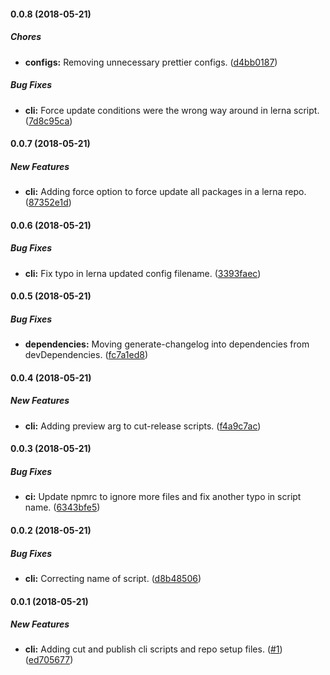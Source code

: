 #### 0.0.8 (2018-05-21)

##### Chores

* **configs:**  Removing unnecessary prettier configs. ([d4bb0187](https://github.com/dylanaubrey/component-library/commit/d4bb0187100555a08a02fe05b39efc740c8cb524))

##### Bug Fixes

* **cli:**  Force update conditions were the wrong way around in lerna script. ([7d8c95ca](https://github.com/dylanaubrey/component-library/commit/7d8c95ca1f9610b8351881caf1c78a29786f760d))

#### 0.0.7 (2018-05-21)

##### New Features

* **cli:**  Adding force option to force update all packages in a lerna repo. ([87352e1d](https://github.com/dylanaubrey/component-library/commit/87352e1dd35367479c4873366474c5f97a26295f))

#### 0.0.6 (2018-05-21)

##### Bug Fixes

* **cli:**  Fix typo in lerna updated config filename. ([3393faec](https://github.com/dylanaubrey/component-library/commit/3393faecb83d1c8b16fa49668a1bde97cbb45df0))

#### 0.0.5 (2018-05-21)

##### Bug Fixes

* **dependencies:**  Moving generate-changelog into dependencies from devDependencies. ([fc7a1ed8](https://github.com/dylanaubrey/component-library/commit/fc7a1ed8842f1e6892fba15caf5c4a98927bc71a))

#### 0.0.4 (2018-05-21)

##### New Features

* **cli:**  Adding preview arg to cut-release scripts. ([f4a9c7ac](https://github.com/dylanaubrey/component-library/commit/f4a9c7acfbc528b294dd5871c4667dd866b9fcb0))

#### 0.0.3 (2018-05-21)

##### Bug Fixes

* **ci:**  Update npmrc to ignore more files and fix another typo in script name. ([6343bfe5](https://github.com/dylanaubrey/component-library/commit/6343bfe52dabcc6c967e2016acda7534eae8c7b2))

#### 0.0.2 (2018-05-21)

##### Bug Fixes

* **cli:**  Correcting name of script. ([d8b48506](https://github.com/dylanaubrey/component-library/commit/d8b48506f11801d0ec5d383d0e3e63771c20c0e5))

#### 0.0.1 (2018-05-21)

##### New Features

* **cli:**  Adding cut and publish cli scripts and repo setup files. ([#1](https://github.com/dylanaubrey/component-library/pull/1)) ([ed705677](https://github.com/dylanaubrey/component-library/commit/ed7056770e932df12567bc218c84f1039e68cf78))

